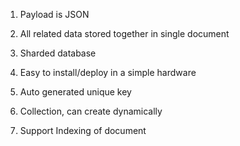 1. Payload is JSON

2. All related data stored together in single document

3. Sharded database

4. Easy to install\/deploy in a simple hardware

5. Auto generated unique key

6. Collection, can create dynamically

7. Support Indexing of document

